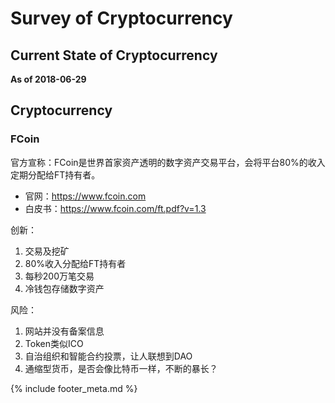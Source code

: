 # Survey of Cryptocurrency
## Current State of Cryptocurrency

__As of 2018-06-29__

## Cryptocurrency

### FCoin

官方宣称：FCoin是世界首家资产透明的数字资产交易平台，会将平台80%的收入定期分配给FT持有者。

- 官网：https://www.fcoin.com
- 白皮书：https://www.fcoin.com/ft.pdf?v=1.3

创新：
1. 交易及挖矿
2. 80%收入分配给FT持有者
3. 每秒200万笔交易
4. 冷钱包存储数字资产

风险：
1. 网站并没有备案信息
2. Token类似ICO
3. 自治组织和智能合约投票，让人联想到DAO
4. 通缩型货币，是否会像比特币一样，不断的暴长？

{% include footer_meta.md %}
